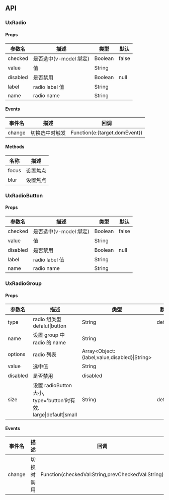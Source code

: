 ## API

### UxRadio

#### Props

| 参数名   | 描述                   | 类型    | 默认  |
| -------- | ---------------------- | ------- | ----- |
| checked  | 是否选中(v-model 绑定) | Boolean | false |
| value    | 值                     | String  |       |
| disabled | 是否禁用               | Boolean | null  |
| label    | radio label 值         | String  |       |
| name     | radio name             | String  |       |

#### Events

| 事件名 | 描述           | 回调                          |
| ------ | -------------- | ----------------------------- |
| change | 切换选中时触发 | Function(e:{target,domEvent}) |

#### Methods

| 名称  | 描述     |
| ----- | -------- |
| focus | 设置焦点 |
| blur  | 设置焦点 |

### UxRadioButton

#### Props

| 参数名   | 描述                   | 类型    | 默认  |
| -------- | ---------------------- | ------- | ----- |
| checked  | 是否选中(v-model 绑定) | Boolean | false |
| value    | 值                     | String  |       |
| disabled | 是否禁用               | Boolean | null  |
| label    | radio label 值         | String  |       |
| name     | radio name             | String  |       |

### UxRadioGroup

#### Props

| 参数名   | 描述                                                              | 类型                                           | 默认    |
| -------- | ----------------------------------------------------------------- | ---------------------------------------------- | ------- |
| type     | radio 组类型 defalut\|button                                      | String                                         | default |
| name     | 设置 group 中 radio 的 name                                       | String                                         |         |
| options  | radio 列表                                                        | Array\<Object:{label,value,disabled}\|String\> |         |
| value    | 选中值                                                            | String                                         |         |
| disabled | 是否禁用                                                          | disabled                                       |         |
| size     | 设置 radioButton 大小, type='button'时有效. large\|default\|small | String                                         | default |

#### Events

| 事件名 | 描述       | 回调                                              |
| ------ | ---------- | ------------------------------------------------- |
| change | 切换时调用 | Function(checkedVal:String,prevCheckedVal:String) |
